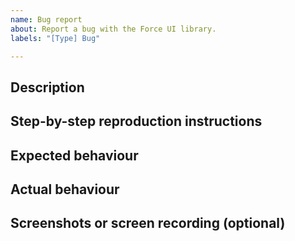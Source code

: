 ```yaml
---
name: Bug report
about: Report a bug with the Force UI library.
labels: "[Type] Bug"

---
```


<!--
Please fill out ALL required sections. Bug reports with missing information will
be closed.

Before submitting a bug report:

- Check if the bug has already been fixed by updating Force IO.
- Check if the bug is caused by a plugin by deactivating all plugins except the plugin that is using Force UI library.
- Check if the bug is caused by a theme by activating a default theme e.g. Twenty Twenty.
- Check if the bug has already been reported by searching https://github.com/brainstormforce/force-ui/issues.
-->

## Description
<!-- Please write a brief description of the bug. -->

## Step-by-step reproduction instructions
<!--
Please list the steps needed to reproduce the bug. For example:
1. Go to '...'
2. Click on '...'
3. Scroll down to '...'
-->

## Expected behaviour
<!-- Please describe what you expected to happen. -->

## Actual behaviour
<!-- Please describe what actually happened. -->

## Screenshots or screen recording (optional)
<!--
If possible, please upload a screenshot or screen recording which demonstrates
the bug. 
-->